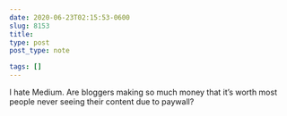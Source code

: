 ```yaml
---
date: 2020-06-23T02:15:53-0600
slug: 8153
title: 
type: post
post_type: note

tags: []
---
```

I hate Medium. Are bloggers making so much money that it’s worth most people never seeing their content due to paywall?



